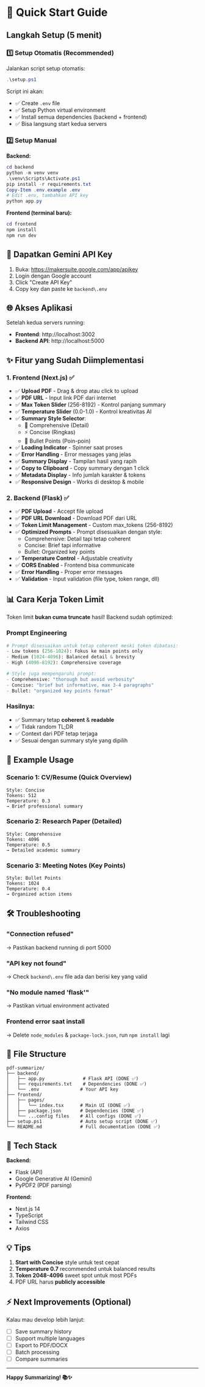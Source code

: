 # 🚀 Quick Start Guide

## Langkah Setup (5 menit)

### 1️⃣ Setup Otomatis (Recommended)

Jalankan script setup otomatis:

```powershell
.\setup.ps1
```

Script ini akan:

- ✅ Create `.env` file
- ✅ Setup Python virtual environment
- ✅ Install semua dependencies (backend + frontend)
- ✅ Bisa langsung start kedua servers

### 2️⃣ Setup Manual

**Backend:**

```powershell
cd backend
python -m venv venv
.\venv\Scripts\Activate.ps1
pip install -r requirements.txt
Copy-Item .env.example .env
# Edit .env, tambahkan API key
python app.py
```

**Frontend (terminal baru):**

```powershell
cd frontend
npm install
npm run dev
```

## 🔑 Dapatkan Gemini API Key

1. Buka: https://makersuite.google.com/app/apikey
2. Login dengan Google account
3. Click "Create API Key"
4. Copy key dan paste ke `backend\.env`

## 🌐 Akses Aplikasi

Setelah kedua servers running:

- **Frontend**: http://localhost:3002
- **Backend API**: http://localhost:5000

## ✨ Fitur yang Sudah Diimplementasi

### 1. Frontend (Next.js) ✅

- ✅ **Upload PDF** - Drag & drop atau click to upload
- ✅ **PDF URL** - Input link PDF dari internet
- ✅ **Max Token Slider** (256-8192) - Kontrol panjang summary
- ✅ **Temperature Slider** (0.0-1.0) - Kontrol kreativitas AI
- ✅ **Summary Style Selector**:
  - 📖 Comprehensive (Detail)
  - ⚡ Concise (Ringkas)
  - 📝 Bullet Points (Poin-poin)
- ✅ **Loading Indicator** - Spinner saat proses
- ✅ **Error Handling** - Error messages yang jelas
- ✅ **Summary Display** - Tampilan hasil yang rapih
- ✅ **Copy to Clipboard** - Copy summary dengan 1 click
- ✅ **Metadata Display** - Info jumlah karakter & tokens
- ✅ **Responsive Design** - Works di desktop & mobile

### 2. Backend (Flask) ✅

- ✅ **PDF Upload** - Accept file upload
- ✅ **PDF URL Download** - Download PDF dari URL
- ✅ **Token Limit Management** - Custom max_tokens (256-8192)
- ✅ **Optimized Prompts** - Prompt disesuaikan dengan style:
  - Comprehensive: Detail tapi tetap coherent
  - Concise: Brief tapi informative
  - Bullet: Organized key points
- ✅ **Temperature Control** - Adjustable creativity
- ✅ **CORS Enabled** - Frontend bisa communicate
- ✅ **Error Handling** - Proper error messages
- ✅ **Validation** - Input validation (file type, token range, dll)

## 📊 Cara Kerja Token Limit

Token limit **bukan cuma truncate** hasil! Backend sudah optimized:

### Prompt Engineering

```python
# Prompt disesuaikan untuk tetap coherent meski token dibatasi:
- Low tokens (256-1024): Fokus ke main points only
- Medium (1024-4096): Balanced detail & brevity
- High (4096-8192): Comprehensive coverage

# Style juga mempengaruhi prompt:
- Comprehensive: "thorough but avoid verbosity"
- Concise: "brief but informative, max 3-4 paragraphs"
- Bullet: "organized key points format"
```

### Hasilnya:

- ✅ Summary tetap **coherent** & **readable**
- ✅ Tidak random TL;DR
- ✅ Context dari PDF tetap terjaga
- ✅ Sesuai dengan summary style yang dipilih

## 🎯 Example Usage

### Scenario 1: CV/Resume (Quick Overview)

```
Style: Concise
Tokens: 512
Temperature: 0.3
→ Brief professional summary
```

### Scenario 2: Research Paper (Detailed)

```
Style: Comprehensive
Tokens: 4096
Temperature: 0.5
→ Detailed academic summary
```

### Scenario 3: Meeting Notes (Key Points)

```
Style: Bullet Points
Tokens: 1024
Temperature: 0.4
→ Organized action items
```

## 🛠️ Troubleshooting

### "Connection refused"

→ Pastikan backend running di port 5000

### "API key not found"

→ Check `backend\.env` file ada dan berisi key yang valid

### "No module named 'flask'"

→ Pastikan virtual environment activated

### Frontend error saat install

→ Delete `node_modules` & `package-lock.json`, run `npm install` lagi

## 📁 File Structure

```
pdf-summarize/
├── backend/
│   ├── app.py              # Flask API (DONE ✅)
│   ├── requirements.txt    # Dependencies (DONE ✅)
│   └── .env               # Your API key
├── frontend/
│   ├── pages/
│   │   └── index.tsx      # Main UI (DONE ✅)
│   ├── package.json       # Dependencies (DONE ✅)
│   └── ...config files    # All configs (DONE ✅)
├── setup.ps1              # Auto setup script (DONE ✅)
└── README.md              # Full documentation (DONE ✅)
```

## 🎨 Tech Stack

**Backend:**

- Flask (API)
- Google Generative AI (Gemini)
- PyPDF2 (PDF parsing)

**Frontend:**

- Next.js 14
- TypeScript
- Tailwind CSS
- Axios

## 💡 Tips

1. **Start with Concise** style untuk test cepat
2. **Temperature 0.7** recommended untuk balanced results
3. **Token 2048-4096** sweet spot untuk most PDFs
4. PDF URL harus **publicly accessible**

## ⚡ Next Improvements (Optional)

Kalau mau develop lebih lanjut:

- [ ] Save summary history
- [ ] Support multiple languages
- [ ] Export to PDF/DOCX
- [ ] Batch processing
- [ ] Compare summaries

---

**Happy Summarizing! 📚✨**
